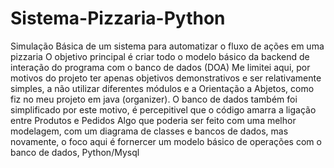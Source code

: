 # Sistema-Pizzaria-Python
Simulação Básica de um sistema para automatizar o fluxo de ações em uma pizzaria
O objetivo principal é criar todo o modelo básico da backend de interação do programa com o banco de dados (DOA)
Me limitei aqui, por motivos do projeto ter apenas objetivos demonstrativos e ser relativamente simples, a não utilizar
diferentes módulos e a Orientação a Abjetos, como fiz no meu projeto em java (organizer).
O banco de dados também foi simplificado por este motivo, é percepitivel que o código amarra a ligação entre Produtos e Pedidos
Algo que poderia ser feito com uma melhor modelagem, com um diagrama de classes e bancos de dados, mas novamente, o foco aqui é fornercer um modelo básico de
operações com o banco de dados, Python/Mysql
